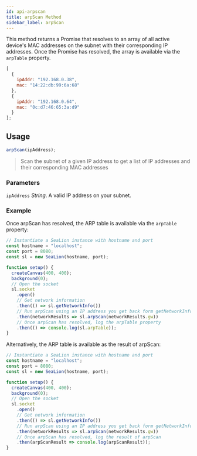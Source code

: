 ```yaml
---
id: api-arpscan
title: arpScan Method
sidebar_label: arpScan
---
```


This method returns a Promise that resolves to an array of all active device's MAC addresses on the subnet with their corresponding IP addresses. Once the Promise has resolved, the array is available via the `arpTable` property.

```js
[
  {
    ipAddr: "192.168.0.38",
    mac: "14:22:db:99:6a:68"
  },
  {
    ipAddr: "192.168.0.64",
    mac: "0c:d7:46:65:3a:d9"
  }
];
```

## Usage

```js
arpScan(ipAddress);
```

> Scan the subnet of a given IP address to get a list of IP addresses and their corresponding MAC addresses

### Parameters

`ipAddress` _String_. A valid IP address on your subnet.

### Example

Once arpScan has resolved, the ARP table is available via the `arpTable` property:

```js
// Instantiate a SeaLion instance with hostname and port
const hostname = "localhost";
const port = 8080;
const sl = new SeaLion(hostname, port);

function setup() {
  createCanvas(400, 400);
  background(0);
  // Open the socket
  sl.socket
    .open()
    // Get network information
    .then(() => sl.getNetworkInfo())
    // Run arpScan using an IP address you get back form getNetworkInfo
    .then(networkResults => sl.arpScan(networkResults.gw))
    // Once arpScan has resolved, log the arpTable property
    .then(() => console.log(sl.arpTable));
}
```

Alternatively, the ARP table is available as the result of arpScan:

```js
// Instantiate a SeaLion instance with hostname and port
const hostname = "localhost";
const port = 8080;
const sl = new SeaLion(hostname, port);

function setup() {
  createCanvas(400, 400);
  background(0);
  // Open the socket
  sl.socket
    .open()
    // Get network information
    .then(() => sl.getNetworkInfo())
    // Run arpScan using an IP address you get back form getNetworkInfo
    .then(networkResults => sl.arpScan(networkResults.gw))
    // Once arpScan has resolved, log the result of arpScan
    .then(arpScanResult => console.log(arpScanResult));
}
```

